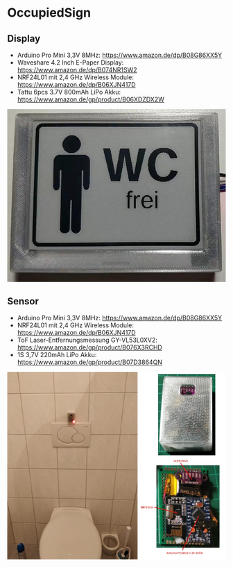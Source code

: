 # OccupiedSign

## Display
* Arduino Pro Mini 3,3V 8MHz: https://www.amazon.de/dp/B08G86XX5Y
* Waveshare 4.2 Inch E-Paper Display: https://www.amazon.de/dp/B074NR1SW2
* NRF24L01 mit 2,4 GHz Wireless Module: https://www.amazon.de/dp/B06XJN417D
* Tattu 6pcs 3.7V 800mAh LiPo Akku: https://www.amazon.de/gp/product/B06XDZDX2W

![display](/images/display.gif)

## Sensor
* Arduino Pro Mini 3,3V 8MHz: https://www.amazon.de/dp/B08G86XX5Y
* NRF24L01 mit 2,4 GHz Wireless Module: https://www.amazon.de/dp/B06XJN417D
* ToF Laser-Entfernungsmessung GY-VL53L0XV2: https://www.amazon.de/gp/product/B076X3RCHD
* 1S 3,7V 220mAh LiPo Akku: https://www.amazon.de/gp/product/B07D3864QN

![sensor](/images/sensor.jpg)

